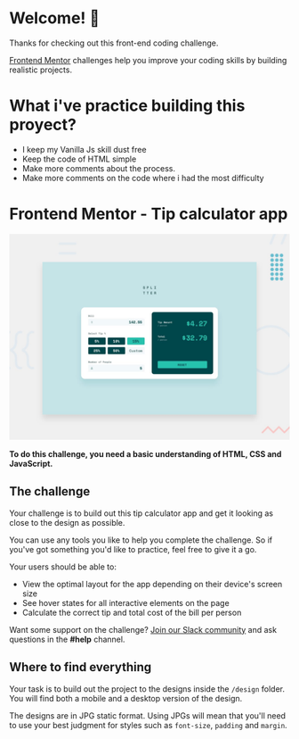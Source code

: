 # Welcome! 👋

Thanks for checking out this front-end coding challenge.

[Frontend Mentor](https://www.frontendmentor.io) challenges help you improve your coding skills by building realistic projects.

# What i've practice building this proyect?
  - I keep my Vanilla Js skill dust free
  - Keep the code of HTML simple
  - Make more comments about the process.
  - Make more comments on the code where i had the most difficulty


# Frontend Mentor - Tip calculator app

![Design preview for the Tip calculator app coding challenge](./design/desktop-preview.jpg)

**To do this challenge, you need a basic understanding of HTML, CSS and JavaScript.**

## The challenge

Your challenge is to build out this tip calculator app and get it looking as close to the design as possible.

You can use any tools you like to help you complete the challenge. So if you've got something you'd like to practice, feel free to give it a go.

Your users should be able to:

- View the optimal layout for the app depending on their device's screen size
- See hover states for all interactive elements on the page
- Calculate the correct tip and total cost of the bill per person

Want some support on the challenge? [Join our Slack community](https://www.frontendmentor.io/slack) and ask questions in the **#help** channel.

## Where to find everything

Your task is to build out the project to the designs inside the `/design` folder. You will find both a mobile and a desktop version of the design. 

The designs are in JPG static format. Using JPGs will mean that you'll need to use your best judgment for styles such as `font-size`, `padding` and `margin`. 
